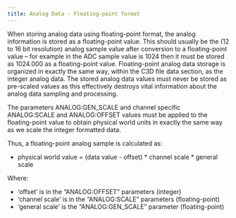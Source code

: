 ```yaml
---
title: Analog Data - Floating-point format
---
```


When storing analog data using floating-point format, the analog information is stored as a floating-point value.  This should usually be the (12 to 16 bit resolution) analog sample value after conversion to a floating-point value – for example in the ADC sample value is 1024 then it must be stored as 1024.000 as a floating-point value.  Floating-point analog data storage is organized in exactly the same way, within the C3D file data section, as the integer analog data.  The stored analog data values must never be stored as pre-scaled values as this effectively destroys vital information about the analog data sampling and processing.

The parameters ANALOG:GEN_SCALE and channel specific ANALOG:SCALE and ANALOG:OFFSET values must be applied to the floating-point value to obtain physical world units in exactly the same way as we scale the integer formatted data.

Thus, a floating-point analog sample is calculated as:

- physical world value = (data value - offset) * channel scale * general scale

Where:

- ‘offset’ is in the “ANALOG:OFFSET” parameters (integer)
- ‘channel scale’ is in the “ANALOG:SCALE” parameters (floating-point)
- ‘general scale’ is the “ANALOG:GEN_SCALE” parameter (floating-point)
